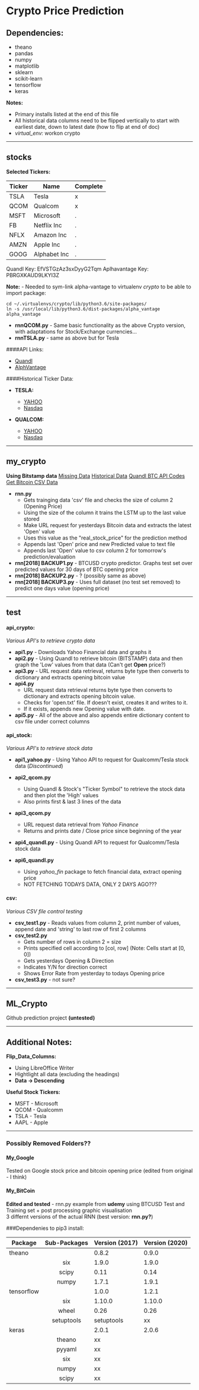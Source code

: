 # Crypto Price Prediction

## Dependencies:  

* theano
* pandas
* numpy
* matplotlib
* sklearn
* scikit-learn
* tensorflow
* keras

**Notes:**

* Primary installs listed at the end of this file 
*  All historical data columns need to be flipped vertically to start with earliest date, down to latest date (how to flip at end of doc)
* _virtual_env:_ workon crypto

---
## stocks

**Selected Tickers:**

Ticker | Name | Complete
--- | --- | ---
TSLA | Tesla 		|x|
QCOM | Qualcom	|x|
MSFT | Microsoft	|.|
FB | Netflix Inc		|.|
NFLX | Amazon Inc	|.|
AMZN | Apple Inc	|.|
GOOG | Alphabet Inc |.|

Quandl Key: EfVSTGzAz3sxDyyG2Tqm
Aplhavantage Key: PBRGXKAUD9LKYI3Z

**Note:** - Needed to sym-link alpha-vantage to virtualenv *crypto* to be able to import package:

	cd ~/.virtualenvs/crypto/lib/python3.6/site-packages/
	ln -s /usr/local/lib/python3.6/dist-packages/alpha_vantage alpha_vantage


* **rnnQCOM.py** - Same basic functionality as the above Crypto version, with adaptations for Stock/Exchange currencies...
* **rnnTSLA.py** - same as above but for Tesla

####API Links:
* [Quandl](https://blog.quandl.com/api-for-stock-data?utm_source=direct&utm_medium=blog&utm_campaign=&utm_content=api-for-stock-data)
* [AlphVantage](https://www.alphavantage.co/documentation/)

####Historical Ticker Data:

* **TESLA:**
	* [YAHOO](https://finance.yahoo.com/quote/TSLA/history?period1=1277769600&period2=1606089600&interval=1d&filter=history&frequency=1d&includeAdjustedClose=true)
	* [Nasdaq](https://www.nasdaq.com/market-activity/stocks/tsla/historical)

* **QUALCOM:**
	* [YAHOO](https://finance.yahoo.com/quote/QCOM/history?p=QCOM)
	* [Nasdaq](https://www.nasdaq.com/market-activity/stocks/qcom/historical)

---
## my_crypto  

__Using Bitstamp data__
[Missing Data](https://www.cryptodatadownload.com/)
[Historical Data](https://za.investing.com/crypto/bitcoin/btc-usd-historical-data?cid=49798)
[Quandl BTC API Codes](https://blog.quandl.com/api-for-bitcoin-data?utm_source=blog-quandl&utm_medium=organic&utm_campaign=&utm_content=(homepage))
[Get Bitcoin CSV Data](https://www.cryptodatadownload.com/)  

* **rnn.py**
	* Gets trainging data 'csv' file and checks the size of column 2 (Opening Price)
	* Using the size of the column it trains the LSTM up to the last value stored
	* Make URL request for yesterdays Bitcoin data and extracts the latest 'Open' value
	* Uses this value as the "real_stock_price" for the prediction method
	* Appends last 'Open' price and new Predicted value to text file
	* Appends last 'Open' value to csv column 2 for tomorrow's prediction/evaluation 
* **rnn[2018] BACKUP1.py** - BTCUSD crypto predictor. Graphs test set over predicted values for 30 days of BTC opening price
* **rnn[2018] BACKUP2.py** - ? (possibly same as above)
* **rnn[2018] BACKUP3.py** - Uses full dataset (no test set removed) to predict one days value (opening price)

---
## test

#### api_crypto:
*Various API's to retrieve crypto data*

* **api1.py** - Downloads Yahoo Financial data and graphs it  
* **api2.py** - Using Quandl to retrieve bitcoin (BITSTAMP) data and then graph the 'Low' values from that data (Can't get **Open** price?)  
* **api3.py** - URL request data retrieval, returns byte type then converts to dictionary and extracts opening bitcoin value
* **api4.py**
	* URL request data retrieval returns byte type then converts to dictionary and extracts opening bitcoin value.
	* Checks for 'open.txt' file. If doesn't exist, creates it and writes to it.
	* If it exists, appends new Opening value with date.
* **api5.py** - All of the above and also appends entire dictionary content to csv file under correct columns

#### api_stock:
*Various API's to retrieve stock data*

* **api1_yahoo.py** - Using Yahoo API to request for Qualcomm/Tesla stock data (*Discontinued*)

* **api2_qcom.py** 
	* Using Quandl & Stock's "Ticker Symbol" to retrieve the stock data and then plot the 'High' values
	* Also prints first & last 3 lines of the data

* **api3_qcom.py** 
	* URL request data retrieval from *Yahoo Finance*
	* Returns and prints date / Close price since beginning of the year

* **api4_quandl.py** - Using Quandl API to request for Qualcomm/Tesla stock data

* **api6_quandl.py**
	* Using *yahoo_fin* package to fetch financial data, extract opening price
	* NOT FETCHING TODAYS DATA, ONLY 2 DAYS AGO???


#### csv:
*Various CSV file control testing*

* **csv_test1.py** - Reads values from column 2, print number of values, append date and 'string' to last row of first 2 columns
* **csv_test2.py**
	* Gets number of rows in column 2 = size
	* Prints specified cell according to [col, row] (Note: Cells start at [0, 0])
	* Gets yesterdays Opening & Direction
	* Indicates Y/N for direction correct
	* Shows Error Rate from yesterday to todays Opening price
* **csv_test3.py** - not sure?

---
## ML_Crypto  
Github prediction project **(untested)**

---
## Additional Notes:

__Flip_Data_Columns:__

* Using LibreOffice Writer
* Hightlight all data (excluding the headings)
* **Data -> Descending**

__Useful Stock Tickers:__

* MSFT - Microsoft
* QCOM - Qualcomm
* TSLA - Tesla
* AAPL - Apple

---
### Possibly Removed Folders??

#### My_Google  
Tested on Google stock price and bitcoin opening price (edited from original - I think)

#### My_BitCoin  
**Edited and tested** - rnn.py example from **udemy** using BTCUSD Test and Training set + post processing graphic visualisation  
3 differnt versions of the actual RNN (best version: **rnn.py?**)

###Dependenies to pip3 install:

 Package | Sub-Packages | Version (2017) | Version (2020)
 ----------- |:-----------------:| ------------------- | -------------------
 theano |  			| 0.8.2		| 0.9.0
	 | six  			| 1.9.0		| 1.9.0
	 | scipy  			| 0.11		| 0.14
	 |  numpy  		| 1.7.1 		| 1.9.1
tensorflow  | 			| 1.0.0 		| 1.2.1
	 | six  			| 1.10.0		| 1.10.0
	 |  wheel  			| 0.26		| 0.26
	 |  setuptools		| setuptools	| xx
keras |  				| 2.0.1		| 2.0.6
	|  theano			| xx |
	|  pyyaml			| xx |
	|  six			| xx |
	|  numpy			| xx |
	|  scipy			| xx |
